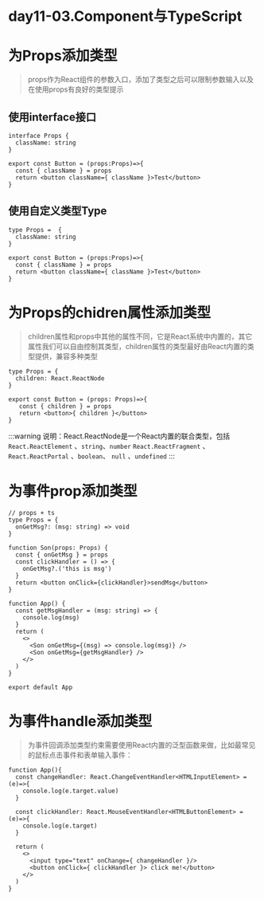 # day11-03.Component与TypeScript

# 为Props添加类型

> props作为React组件的参数入口，添加了类型之后可以限制参数输入以及在使用props有良好的类型提示

## 使用interface接口

```tsx
interface Props {
  className: string
}

export const Button = (props:Props)=>{
  const { className } = props
  return <button className={ className }>Test</button>
}
```

## 使用自定义类型Type

```tsx
type Props =  {
  className: string
}

export const Button = (props:Props)=>{
  const { className } = props
  return <button className={ className }>Test</button>
}
```

# 为Props的chidren属性添加类型

> children属性和props中其他的属性不同，它是React系统中内置的，其它属性我们可以自由控制其类型，children属性的类型最好由React内置的类型提供，兼容多种类型

```tsx
type Props = {
  children: React.ReactNode
}

export const Button = (props: Props)=>{
   const { children } = props
   return <button>{ children }</button>
}
```

:::warning
说明：React.ReactNode是一个React内置的联合类型，包括 `React.ReactElement` 、`string`、`number` `React.ReactFragment` 、`React.ReactPortal` 、`boolean`、 `null` 、`undefined`
:::

# 为事件prop添加类型

```tsx
// props + ts
type Props = {
  onGetMsg?: (msg: string) => void
}

function Son(props: Props) {
  const { onGetMsg } = props
  const clickHandler = () => {
    onGetMsg?.('this is msg')
  }
  return <button onClick={clickHandler}>sendMsg</button>
}

function App() {
  const getMsgHandler = (msg: string) => {
    console.log(msg)
  }
  return (
    <>
      <Son onGetMsg={(msg) => console.log(msg)} />
      <Son onGetMsg={getMsgHandler} />
    </>
  )
}

export default App
```

# 为事件handle添加类型

> 为事件回调添加类型约束需要使用React内置的泛型函数来做，比如最常见的鼠标点击事件和表单输入事件：

```tsx
function App(){
  const changeHandler: React.ChangeEventHandler<HTMLInputElement> = (e)=>{
    console.log(e.target.value)
  }
  
  const clickHandler: React.MouseEventHandler<HTMLButtonElement> = (e)=>{
    console.log(e.target)
  }

  return (
    <>
      <input type="text" onChange={ changeHandler }/>
      <button onClick={ clickHandler }> click me!</button>
    </>
  )
}
```
